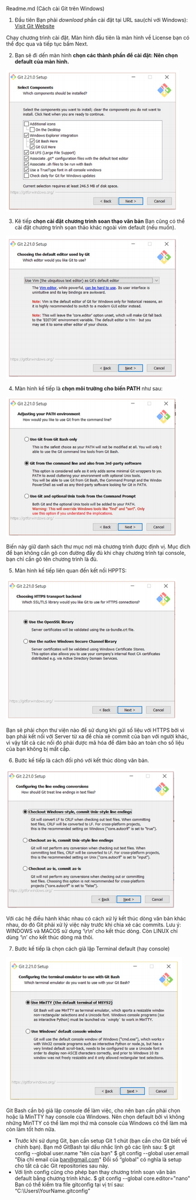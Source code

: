 Readme.md (Cách cài Git trên Windows)
1. Đầu tiên Bạn phải _download_ phần cài đặt tại URL sau(chỉ với Windows):
[Visit Git Website](https://git-scm.com/download/win)

Chạy chương trình cài đặt. Màn hình đầu tiên là màn hình về License bạn có thể đọc qua và tiếp tục bấm Next. 

2. Bạn sẽ đi dến màn hình **chọn các thành phần để cài đặt: Nên chọn default của màn hình.**

![image1](https://github.com/Dan470112/HocLamGitHub/blob/main/image1.png?raw=true)

3. Kê tiếp **chọn cài đặt chương trình soan thạo văn bản**
Bạn cũng có thể cài đặt chương trình sọan thảo khác ngoài vim default (nếu muốn).

![image2](https://github.com/Dan470112/HocLamGitHub/blob/main/image2.png?raw=true)

4. Màn hình kế tiếp là **chọn môi trường cho biến PATH** như sau:

![image3](https://github.com/Dan470112/HocLamGitHub/blob/main/image3.png?raw=true)

Biến này giữ danh sách thư mục nơi mà chương trình được định vị. Mục đích để bạn không cần gõ con đường đầy đủ khi chạy chương trình tại console, bạn chỉ cần gõ tên chương trình là đủ.

5. Màn hình kế tiếp liên quan đến kết nối HPPTS:

![image4](https://github.com/PhamQuocThang/HocLamGitHub/blob/main/image4.png?raw=true)

Bạn sẽ phải chọn thư viện nào để sử dụng khi gửi số liệu với HTTPS bởi vì bạn phải kết nối với Server từ xa để chia xẻ commit của bạn với người khác, vì vậy tất cả các nối đó phải được mã hóa để đảm bảo an toàn cho số liệu của bạn không bị mất cắp.

6. Bước kế tiếp là cách đối phó với kết thúc dòng văn bản.

![image5](https://github.com/PhamQuocThang/HocLamGitHub/blob/main/image5.png?raw=true)

Với các hệ điều hành khác nhau có cách xử lý kết thúc dòng văn bản khác nhau, do đó Git phải xử lý việc này trước khi chia xẻ các commits.
Lưu ý:
WINDOWS và MACOS sử dụng ‘\r\n’ cho kết thúc dòng. Còn LINUX chỉ dùng ‘\n’ cho kết thúc dòng mà thôi.

7. Bước kế tiếp là chọn cách giả lập Terminal default (hay console)

![image6](https://github.com/PhamQuocThang/HocLamGitHub/blob/main/image6.png?raw=true)

Git Bash cần bộ giả lập console để làm việc, cho nên bạn cần phải chọn hoặc là MinTTY hay console của Windows.
Nên chọn default bởi vì không những MinTTY có thể làm mọi thứ mà console của Windows có thể làm mà còn làm tốt hơn nữa.
   
- Trước khi sử dụng Git, bạn cần setup Git 1 chút (bạn cần cho Git biết về chính bạn). Bạn mở GitBash tại dấu nhắc lịnh gõ các lịnh sau:
$ git config --global user.name "tên của bạn"
$ git config --global user.email "Địa chỉ email của bạn@gmail.com"
Đối số “global” có nghĩa là setup cho tất cả các Git repositories sau này.
- Với lịnh config cũng cho phép bạn thay chương trình soạn văn bản default bằng chương trình
khác.
$ git config --global core.editor="nano"
Bạn có thể kiểm tra file gitconfig tại vị trí sau: “C:\Users\YourName\.gitconfig”
